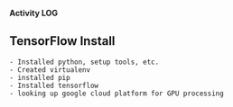 **Activity LOG**

## TensorFlow Install
	- Installed python, setup tools, etc.
	- Created virtualenv
	- installed pip
	- Installed tensorflow
	- looking up google cloud platform for GPU processing
